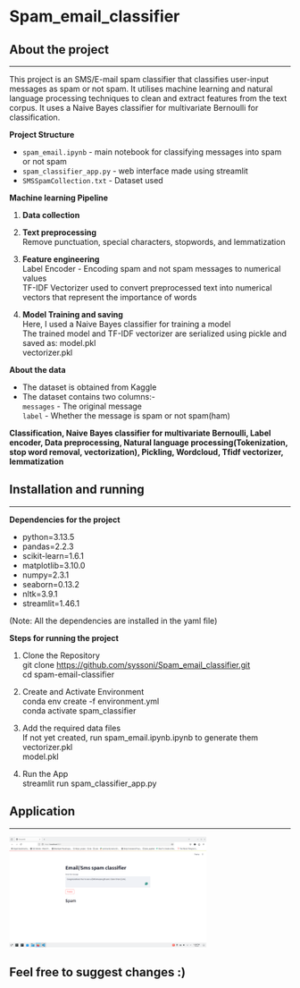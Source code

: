 # Spam_email_classifier
## About the project
---
This project is an SMS/E-mail spam classifier that classifies user-input messages as spam or not spam. It utilises machine learning and natural language processing techniques to clean and extract features from the text corpus. It uses a Naive Bayes classifier for multivariate Bernoulli for classification.

**Project Structure**<br/>
- `spam_email.ipynb` - main notebook for classifying messages into spam or not spam
- `spam_classifier_app.py` - web interface made using streamlit
- `SMSSpamCollection.txt` - Dataset used<br/>

**Machine learning Pipeline**<br/>
1. **Data collection**<br/>

2. **Text preprocessing**   
   Remove punctuation, special characters, stopwords, and lemmatization<br/>
   
3. **Feature engineering**<br/>
   Label Encoder - Encoding spam and not spam messages to numerical values<br/>
   TF-IDF Vectorizer used to convert preprocessed text into numerical vectors that represent the importance of words<br/>

4. **Model Training and saving**<br/>
   Here, I used a Naive Bayes classifier for training a model<br/>
   The trained model and TF-IDF vectorizer are serialized using pickle and saved as:
    model.pkl<br/>
    vectorizer.pkl<br/>

**About the data**<br/>
- The dataset is obtained from Kaggle
- The dataset contains two columns:- <br/>
  `messages` - The original message<br/>
  `label` - Whether the message is spam or not spam(ham)<br/>

**Classification, Naive Bayes classifier for multivariate Bernoulli, Label encoder, Data preprocessing, Natural language processing(Tokenization, stop word removal, vectorization), Pickling, Wordcloud, Tfidf vectorizer, lemmatization** 

## Installation and running 
---
**Dependencies for the project**<br/>
  - python=3.13.5
  - pandas=2.2.3
  - scikit-learn=1.6.1
  - matplotlib=3.10.0
  - numpy=2.3.1
  - seaborn=0.13.2
  - nltk=3.9.1
  - streamlit=1.46.1<br/>
  
  (Note: All the dependencies are installed in the yaml file)<br/>

**Steps for running the project**<br/>
1. Clone the Repository<br/>
   git clone https://github.com/syssoni/Spam_email_classifier.git<br/>
   cd spam-email-classifier<br/>
   
2. Create and Activate Environment<br/>
   conda env create -f environment.yml<br/>
   conda activate spam_classifier<br/>
   
4. Add the required data files<br/>
   If not yet created, run spam_email.ipynb.ipynb to generate them<br/>
   vectorizer.pkl<br/>
   model.pkl<br/>
   
5. Run the App<br/>
   streamlit run spam_classifier_app.py<br/>
   
## Application
---
<img src="https://raw.githubusercontent.com/syssoni/Spam_email_classifier/main/Web_app/web_app.png" alt="Web application" width="70%">

## Feel free to suggest changes :)


